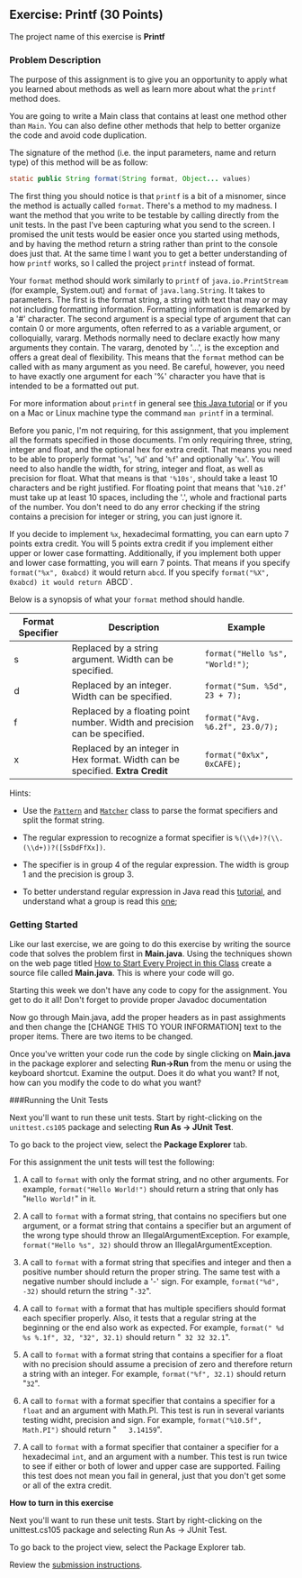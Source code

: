 ## Exercise: Printf (30 Points)

The project name of this exercise is **Printf** 

### Problem Description

The purpose of this assignment is to give you an opportunity to apply what you learned about methods as well as learn more about what the `printf` method does.

You are going to write a Main class that contains at least one method other than `Main`. You can also define other methods that help to better organize the code and avoid code duplication.

The signature of the method (i.e. the input parameters, name and return type) of this method will be as follow:

```java 
static public String format(String format, Object... values)

```

The first thing you should notice is that `printf` is a bit of a misnomer, since the method is actually called `format`. There's a method to my madness. I want the method that you write to be testable by calling directly from the unit tests. In the past I've been capturing what you send to the screen. I promised the unit tests would be easier once you started using methods, and by having the method return a string rather than print to the console does just that. At the same time I want you to get a better understanding of how `printf` works, so I called the project  `printf` instead of format.

Your `format` method should work similarly to `printf` of `java.io.PrintStream` (for example, System.out) and `format` of `java.lang.String`. It takes to parameters. The first is the format string, a string with text that may or may not including formatting information. Formatting information is demarked by a '#' character. The second argument is a special type of argument that can contain 0 or more arguments, often referred to as a variable argument, or colloquially, vararg. Methods normally need to declare exactly how many arguments they contain. The vararg, denoted by '...', is the exception and offers a great deal of flexibility. This means that the `format` method can be called with as many argument as you need. Be careful, however, you need to have exactly one argument for each '%' character you have that is intended to be a formatted out put.

For more information about `printf` in general see [this Java tutorial](https://docs.oracle.com/javase/tutorial/java/data/numberformat.html) or if you on a Mac or Linux machine type the command `man printf` in a terminal.

Before you panic, I'm not requiring, for this assignment, that you implement all the formats specified in those documents. I'm only requiring three, string, integer and float, and the optional hex for extra credit. That means you need to be able to properly format '`%s`', '`%d`' and '`%f`' and optionally '`%x`'. You will need to also handle the width, for string, integer and float, as well as precision for float. What that means is that `'%10s'`, should take a least 10 characters and be right justified. For floating point that means that '`%10.2f`' must take up at least 10 spaces, including the '.', whole and fractional parts of the number. You don't need to do any error checking if the string contains a precision for integer or string, you can just ignore it.

If you decide to implement `%x`, hexadecimal formatting, you can earn upto 7 points extra credit. You will 5 points extra credit if you implement either upper or lower case formatting. Additionally, if you implement both upper and lower case formatting, you will earn 7 points. That means if you specify `format("%x", 0xabcd)` it would return `abcd`. If you specify `format("%X", 0xabcd) it would return `ABCD`.

Below is a synopsis of what your `format` method should handle.

| Format Specifier | Description                                                                    | Example |
|------------------|--------------------------------------------------------------------------------|---------| 
| s                | Replaced by a string argument. Width can be specified. | `format("Hello %s", "World!")`;|
| d                | Replaced by an integer. Width can be specified. | `format("Sum. %5d", 23 + 7);`|
| f                | Replaced by a floating point number. Width and precision can be specified. | `format("Avg. %6.2f", 23.0/7);`|
| x                | Replaced by an integer in Hex format. Width can be specified. **Extra Credit**                 | `format("0x%x", 0xCAFE);`|


Hints:

- Use the [`Pattern`](https://docs.oracle.com/javase/7/docs/api/java/util/regex/Pattern.html) and [`Matcher`](https://docs.oracle.com/javase/7/docs/api/java/util/regex/Matcher.html) class to parse the format specifiers and split the format string.

- The regular expression to recognize a format specifier is `%(\\d+)?(\\.(\\d+))?([SsDdFfXx])`.

- The specifier is in group 4 of the regular expression. The width is group 1 and the precision is group 3.

- To better understand regular expression in Java read this [tutorial](https://docs.oracle.com/javase/tutorial/essential/regex/), and understand what a group is read this [one](https://docs.oracle.com/javase/tutorial/essential/regex/groups.html);

### Getting Started

Like our last exercise, we are going to do this exercise by writing the source code that solves the problem first in **Main.java**. Using the techniques shown on the web page titled [How to Start Every Project in this Class](https://github.com/sbcc-cs105-spring2016/HowToStartEveryProject) create a source file called **Main.java**. This is where your code will go. 

Starting this week we don't have any code to copy for the assignment. You get to do it all! Don't forget to provide proper Javadoc documentation

Now go through Main.java, add the proper headers as in past assighments and then change the [CHANGE THIS TO YOUR INFORMATION] text to the proper items. There are two items to be changed.

Once you've written your code run the code by single clicking on **Main.java** in the package explorer and selecting **Run->Run** from the menu or using the keyboard shortcut. Examine the output. Does it do what you want? If not, how can you modify the code to do what you want?

###Running the Unit Tests

Next you'll want to run these unit tests. Start by right-clicking on the `unittest.cs105` package and selecting **Run As -> JUnit Test**. 

To go back to the project view, select the **Package Explorer** tab.

For this assignment the unit tests will test the following:

1. A call to `format` with only the format string, and no other arguments. For example, `format("Hello World!")` should return a string that only has "`Hello World!`" in it.

2. A call to `format` with a format string, that contains no specifiers but one argument, or a format string that contains a specifier but an argument of the wrong type should throw an IllegalArgumentException. For example, `format("Hello %s", 32)` should throw an IllegalArgumentException. 

3. A call to `format` with a format string that specifies and integer and then a positive number should return the proper string. The same test with a negative number should include a '-' sign. For example, `format("%d", -32)` should return the string "`-32`".

4. A call to `format` with a format that has multiple specifiers should format each specifier properly. Also, it tests that a regular string at the beginning or the end also work as expected. For example, `format(" %d %s %.1f", 32, "32", 32.1)` should return "` 32 32 32.1`".

5. A call to `format` with a format string that contains a specifier for a float with no precision should assume a precision of zero and therefore return a string with an integer. For example, `format("%f", 32.1)` should return "`32`".

6. A call to `format` with a format specifier that contains a specifier for a `float` and an argument with Math.PI. This test is run in several variants testing widht, precision and sign. For example, `format("%10.5f", Math.PI")` should return "`   3.14159`".

7. A call to `format` with a format specifier that container a specifier for a hexadecimal `int`, and an argument with a number. This test is run twice to see if either or both of lower and upper case are supported. Failing this test does not mean you fail in general, just that you don't get some or all of the extra credit.

**How to turn in this exercise**

Next you'll want to run these unit tests. Start by right-clicking on the unittest.cs105 package and selecting Run As -> JUnit Test.

To go back to the project view, select the Package Explorer tab.

Review the [submission instructions](https://canvas.sbcc.edu/courses/25766/modules/items/735514).